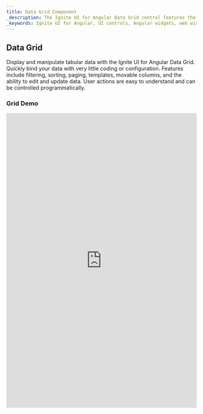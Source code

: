 ```yaml
---
title: Data Grid Component
_description: The Ignite UI for Angular Data Grid control features the fastest, touch-responsive data-rich grid with popular features, including hierarchical and list views.
_keywords: Ignite UI for Angular, UI controls, Angular widgets, web widgets, UI widgets, Angular, Native Angular Components Suite, Native Angular Controls, Native Angular Components Library, Angular Data Grid component, Angular Data Grid control
---
```


## Data Grid
<p class="highlight">Display and manipulate tabular data with the Ignite UI for Angular Data Grid. Quickly bind your data with very little coding or configuration. Features include filtering, sorting, paging, templates, movable columns, and the ability to edit and update data. User actions are easy to understand and can be controlled programmatically.</p>
<div class="divider"></div>

### Grid Demo
<div class="sample-container" style="height:780px">
    <iframe src='https://www.infragistics.com/angular-demos/grid' width="100%" height="100%" seamless frameBorder="0"></inframe>
</div>
<div class="divider--half"></div>

### Dependencies
The grid is exported as as an `NgModule`, thus all you need to do in your application is to import the *IgxGridModule*
inside your `AppModule`:

```typescript
// app.module.ts

import { IgxGridModule } from 'igniteui-js-blocks/main';

@NgModule({
    imports: [
        ...
        IgxGridModule,
        ...
    ]
})
export class AppModule {}
```

Each of the components, directives and helper classes in the *IgxGridModule* can be imported either through the *grid.component* or through
the main bundle in *igniteui-js-blocks*. While you don't need to import all of them to instantiate and use the grid, you usually will import them
(or your editor will auto-import them for you) when declaring types that are part of the grid API.

```typescript
import { IgxGridComponent } from 'igniteui-js-blocks/grid/grid.component';
...

@ViewChild('myGrid', { read: IgxGridComponent }) public grid: IgxGridComponent;
```

<div class="divider--half"></div>

### Usage
Now that we have the grid module imported, let’s get started with a basic configuration of the **igx-grid** that binds to local data:

```html
<igx-grid #grid1 id="grid1" [data]="localData" [autoGenerate]="true"></igx-grid>
```
The **id** property is a string value and is the unique identifier of the grid, while **data** binds the grid, in this case to local data.

The **autoGenerate** property tells the **igx-grid** to autogenerate columns based on the data source fields. Otherwise, the developer needs to explicitly define the columns and the mapping to the data source fields.
<div class="divider--half"></div>

### Columns configuration

**IgxGridColumnComponent** is used to define the grid's *columns* collection and to enable features per column like **filtering**, **sorting**, and **paging**. Cell, header, and footer templates are also available.

Let's turn the **autoGenerate** property off and define the columns collection in the markup:

```html
<igx-grid #grid1 [data]="data | async" [autoGenerate]="false" [paging]="true" [perPage]="6" (onColumnInit)="initColumns($event)"
    (onCellSelection)="selectCell($event)">
    <igx-column field="Name" [sortable]="true" header=" " [filtering]="true"></igx-column>
    <igx-column field="AthleteNumber" [sortable]="true" header="Athlete number"></igx-column>
    <igx-column field="TrackProgress" header="Track progress">
        <ng-template igxCell let-col="column" let-ri="rowIndex" let-item="item">
            <igx-linear-bar [striped]="false" [value]="item" [max]="100">
            </igx-linear-bar>
        </ng-template>
    </igx-column>
</igx-grid>
```
Column properties can also be set in code in the **initColumns** event:

```typescript
public initColumns(event: IgxGridColumnInitEvent) {
    const column: IgxColumnComponent = event.column;
    if (column.field === 'ProductName') {
      column.filtering = true;
      column.sortable = true;
      column.editable = true;
    }
}
```
The code above will make the **ProductName** column sortable, filterable, and editable and will instantiate the corresponding features UI (like inputs for editing, save dialogs, etc.).
<div class="divider--half"></div>

### Data binding
Before going any further with the grid we want to change the grid to bind to remote data service, which is a common scenario in real production applications. A good practice is to separate all data fetching related logic in a separate data service, so we are going to create a service which
will handle the fetching of data from the server.

Let's implement our service in a separate file

```typescript
// northwind.service.ts

import { Injectable } from '@angular/core';
import { HttpClient } from '@angular/common/http';
import { Observable } from 'rxjs/Observable';
import { of } from 'rxjs/observable/of';
import { catchError, map } from 'rxjs/operators';
```

We're importing the `Injectable` decorator which is an [essential ingredient](https://angular.io/guide/dependency-injection) in every Angular service definition. The `HttpClient` will provide us with the functionality to communicate with
backend services. It returns an `Observable` of some result on which we will subscribe in our grid component.

**Note**: Before Angular 5 the `HttpClient` was located in `@angular/http` and was named `Http`.

Since we will receive a JSON response containing an array of records, we may as well help ourselves by specifing what kind
of data we're expecting to be returned in the observable by defining an interface with the correct shape. Type checking
is always recommended and can save you some headaches down the road.

```typescript
// northwind.service.ts

export interface NorthwindRecord {
    ProductID: number;
    ProductName: string;
    SupplierID: number;
    CategoryID: number;
    QuantityPerUnit: string;
    UnitPrice: number;
    UnitsInStock: number;
    UnitsOnOrder: number;
    ReorderLevel: number;
    Discontinued: boolean;
    CategoryName: string;
}
```

The service itself is pretty simple consisting of one method: `fetchData` that will return an `Observable<NorthwindRecord[]>`.
In cases when the request fails for any reason (server unavailable, network error, etc), the `HttpClient` will return an
error. We'll leverage the `catchError` operator which intercepts and *Observable* that failed and passes the error to an error handler.
Our error handler will log the error and return a safe value.

```typescript
// northwind.service.ts

@Injectable()
export class NorthwindService {

    private url = 'http://services.odata.org/V4/Northwind/Northwind.svc/Alphabetical_list_of_products';

    constructor(private http: HttpClient) {}

    public fetchData(): Observable<NorthwindRecord[]> {
        return this.http.get(this.url)
            .pipe(
                map(response => response['value']),
                catchError(this.errorHandler('Error loading northwind data', []))
            );
    }

    private errorHandler<T>(message: string, result: T) {
        return (error: any): Observable<any> => {
            console.error(`${message}: ${error.message}`);
            return of(result as T);
        }
    }
}
```

Make sure to import both the `HttpClientModule` and our service in the application module and register the service as a provider.

```typescript
// app.module.ts

import { HttpClientModule } from '@angular/common/http';
...
import { NorthwindService } from './northwind.service';

@NgModule({
    imports: [
        ...
        HttpClientModule
        ...
    ],
    providers: [
        NorthwindService
    ]
})
export class AppModule {}
```


After implementing the service we will inject it in our components constructor and use it to retrieve the data.
The `ngOnInit` lifecycle hook is a good place to dispatch the initial request.

**Note**: In the code below, you may wonder why are we setting the *records* property to an empty array before subscribing to the service.
The Http request is asynchronous, and until it completes, the *records* property will be *undefined* which will result in an error
when the grid tries to bind to it. You should either initialize it with a default value or use a `BehaviorSubject`.

```typescript
// my.component.ts

@Component({
    ...
})
export class MyComponent implements OnInit {

    public records: NorthwindRecord[];


    constructor(private northwindService: NorthwindService) {}

    ngOnInit() {
        this.records = [];
        this.northwindService.fetchData().subscribe((records) => this.records = records);
    }
}
```

and in the template of the component:

```html
<igx-grid [data]="records">
    <igx-column field="ProductId"></igx-column>
    <!-- rest of the column definitions -->
    ...
</igx-grid>
```

**Note**: The grid `autoGenerate` property is best to be avoided when binding to remote data for now. It assumes that the data is available in order
to inspect it and generate the appropriate columns. This is usually not the case until the remote service responds, and
the grid will throw an error. Making `autoGenerate` available, when binding to remote service, is on our roadmap for future versions.

<div class="divider--half"></div>

### CRUD operations though the API

Corresponding public methods are exposed for developers to perform CRUD operations:

```typescript
public addRow() {
    const record = {ProductID: this.grid1.data[this.grid1.data.length - 1].ProductID + 1, ProductName: 'Camembert Pierrot'};
    this.grid1.addRow(record);
}

public updateRecord(event) {
    this.grid1.updateCell(this.selectedCell.rowIndex, this.selectedCell.columnField, event);
    this.grid1.getCell(this.selectedCell.rowIndex, this.selectedCell.columnField);
}

public deleteRow(event) {
    this.selectedRow = Object.assign({}, this.grid1.getRow(this.selectedCell.rowIndex));
    this.grid1.deleteRow(this.selectedCell.rowIndex);
    this.selectedCell = {};
    this.snax.message = `Row with ID ${this.selectedRow.record.ID} was deleted`;
    this.snax.show();
}
```
These can be wired to user interactions, not necessarily related to the **igx-grid**; for example, a button click:
```html
<button igxButton igxRipple (click)="deleteRow($event)">Delete Row</button>
```
<div class="divider--half"></div>

### Paging
**Paging** is initialized on the root **igx-grid** component, and is configurable via the `paging` and `perPage` inputs. Paging is a Boolean property that controls whether the feature is enabled and the perPage property controls the visible records per page. Let’s update our grid to enable paging:

```html
<igx-grid #grid1 [data]="data | async" [paging]="true" [perPage]="20" [autoGenerate]="false"></igx-grid>
```
<div class="divider--half"></div>

### Filtering
**Filtering** is enabled on a per-column level, either using markup or code using the `filtering` input. In addition, `filteringCondition` and `filteringIgnoreCase` properties are provided to customize the filtering behavior. `filteringCondition` is a function that performs filtering based on a specific condition, and if not set the value defaults to "contains". `filteringIgnoreCase` is a boolean property that controls whether capitalization is ignored. Now that we have filtering enabled for the columns, we can customize the behavior:

```html
<igx-column [field]="'ProductName'" [header]="'ProductName'" [sortable]="false" [filtering]="true" [filteringIgnoreCase]="false">
</igx-column>
```
<div class="divider--half"></div>

### Sorting
**Sorting** is also enabled on a per-column level, meaning that the **igx-grid** can have a mix of sortable and non-sortable columns. This is done via the sortable input, which takes a Boolean value as demonstrated already in the above code examples. In addition, the developer may want to have the grid sorted on load, which is done by passing the sorting expression to the `State` property:

```typescript
public ngOnInit(): void {
    this.data = this.localService.records;

    this.grid1.state = {
        paging: {
            index: 2,
            recordsPerPage: 10
        },
        sorting: {
            expressions: [
                {
                    fieldName: 'TrackProgress',
                    dir: SortingDirection.Desc
                }
            ],
            strategy: new StableSortingStrategy()
        }
    };
}
```
As we can see from the above example, the `State` property defines the state not only for sorting, but also for paging and filtering.
<div class="divider"></div>

## API

### Inputs

Below is the list of all inputs that the developers may set to configure the grid look/behavior:
| Name | Type | Description |
| :--- |:--- | :--- |
| id  | string  | Unique identifier of the Grid |
| `paging`  | bool  | Enables paging feature |
| `perPage`  | number  | Visible items per page, default is 25 |
| `state`  | IDataState  | Define filtering, sorting and paging state  |
| `autoGenerate`  | boolean  | Autogenerate grid's columns, default value is *false* |
<div class="divider--half"></div>

### Outputs
A list of the events emitted by the **igx-grid**:

| Name | Description |
| :--- | :--- |
| *Event emitters* | *Notify for a change* |
| `onEditDone`  | Used on update row to emit the updated row  |
| `onFilterDone`  | Used when filtering data to emit the column and filtering expression  |
| `onSortingDone`  | Used when sorting data to emit the column, direction and sorting expression  |
| `onMovingDone`  | Used when moving column to emit the drop event  |
| `onCellSelection`  | Used when focusing a cell to emit the cell  |
| `onRowSelection`  | Used when focusing a row to emit the row  |
| `onPagingDone`  | Used when paginating to emit paginator event  |
| `onColumnInit`  | Used when initializing a column to emit it  |
| `onBeforeProcess`  | Emit binding behavior  |
<div class="divider"></div>

Defining handlers for these event emitters is done using declarative event binding:
```html
<igx-grid #grid1 [data]="data | async" [autoGenerate]="false"
 (onColumnInit)="initColumns($event)" (onCellSelection)="selectCell($event)"></igx-grid>
```
<div class="divider--half"></div>

### Methods
Here is a list of all public methods exposed by the **igx-grid**:

| Signature | Description |
| :--- | :--- |
| `getColumnByIndex(index: number)`  | Get grid column by index  |
| `getColumnByField(field: string)`  | Get grid column by field name  |
| `getCell(rowIndex: number, columnField: string)` | Returns the cell at rowIndex/columnIndex.  |
| `getRow(rowIndex: number)` | Returns row  |
| `focusCell` | Focuses the grid cell at position row x column  |
| `focusRow` | Focuses the grid row at `index`.  |
| `filterData` | Filter data by search term and column  |
| `addRow` | Add record to the grid data container  |
| `deleteRow` | Remove record from the grid data container  |
| `updateRow` | Update record from the grid data container  |
| `updateCell` | Update grid cell by index, column field and passed value  |
| `sortColumn` | Sort grid column  |
| `paginate` | Change the current page by passed number  |
<div class="divider--half"></div>

#### Inputs

Inputs available on the **IgxGridColumnComponent** to define columns:
| Name | Type | Description |
| :--- |:--- | :--- |
| `field`  | string  | Column field name |
| `header`  | string  | Column header text |
| `sortable`  | boolean  | Set column to be sorted or not |
| `editable`  | boolean  | Set column values to be editable |
| `filtering`  | boolean  | Set column values to be filterable |
| `hidden`  | boolean  | Visibility of the column |
| `movable`  | boolean  | Column moving |
| `width`  | string  | Columns width |
| `index`  | string  | Column index |
| `filteringCondition`  | FilteringCondition  | Boolean, date, string or number conditions. Default is string *contains*  |
| `filteringIgnoreCase`  | boolean  | Ignore capitalization of words |
| `dataType`  | DataType  | String, number, Boolean or Date |
<div class="divider--half"></div>
